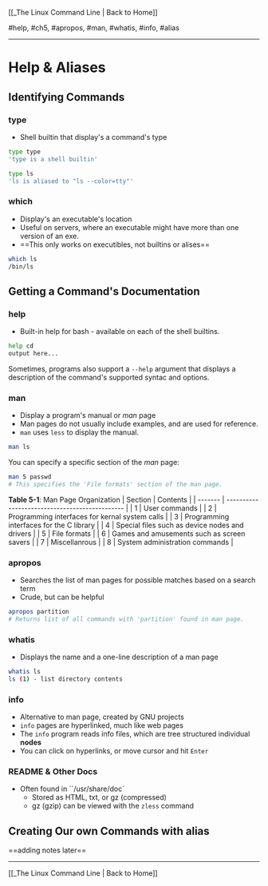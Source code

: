 [[_The Linux Command Line | Back to Home]]

#help, #ch5, #apropos, #man, #whatis, #info, #alias
___
# Help & Aliases

## Identifying Commands
### type
* Shell builtin that display's a command's type
```bash
type type
'type is a shell builtin'

type ls
'ls is aliased to "ls --color=tty"'
```
### which
* Display's an executable's location
* Useful on servers, where an executable might have more than one version of an exe.
* ==This only works on executibles, not builtins or alises==
```bash
which ls
/bin/ls
```

## Getting a Command's Documentation
### help
* Built-in help for bash - available on each of the shell builtins.
```bash
help cd
output here...
```

Sometimes, programs also support a `--help` argument that displays a description of the command's supported syntac and options.

### man
* Display a program's manual or *man* page
* Man pages do not usually include examples, and are used for reference.
* `man` uses `less` to display the manual.

```bash
man ls
```

You can specify a specific section of the *man* page:
```bash
man 5 passwd
# This specifies the 'File formats' section of the man page.
```

**Table 5-1**: Man Page Organization
| Section | Contents                                       |
| ------- | ---------------------------------------------- |
| 1       | User commands                                  |
| 2       | Programming interfaces for kernal system calls |
| 3       | Programming interfaces for the C library       |
| 4       | Special files such as device nodes and drivers |
| 5       | File formats                                   |
| 6       | Games and amusements such as screen savers     |
| 7       | Miscellanrous                                  |
| 8       | System administration commands                                               |

### apropos
* Searches the list of man pages for possible matches based on a search term
* Crude, but can be helpful
```bash
apropos partition
# Returns list of all commands with 'partition' found in man page.
```

### whatis
* Displays the name and a one-line description of a man page
```bash
whatis ls
ls (1) - list directory contents
```

### info
* Alternative to man page, created by GNU projects
* `info` pages are hyperlinked, much like web pages
* The `info` program reads info files, which are tree structured individual **nodes**
* You can click on hyperlinks, or move cursor and hit `Enter`

### README & Other Docs
* Often found in ``/usr/share/doc`
	* Stored as HTML, txt, or gz (compressed)
	* gz (gzip) can be viewed with the `zless` command

## Creating Our own Commands with alias
==adding notes later==

___
[[_The Linux Command Line | Back to Home]]
